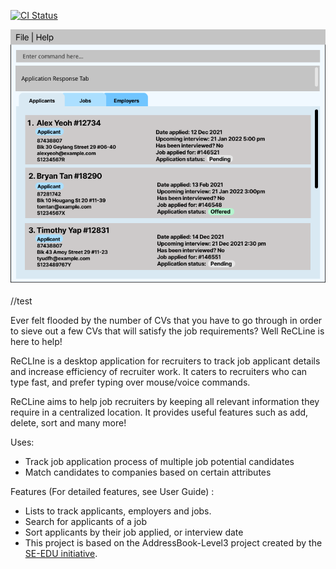 [![CI Status](https://github.com/se-edu/addressbook-level3/workflows/Java%20CI/badge.svg)](https://github.com/se-edu/addressbook-level3/actions)

![Ui](docs/images/Ui.png)

//test

Ever felt flooded by the number of CVs that you have to go through in order to sieve out a few CVs that will satisfy the job requirements?
Well ReCLine is here to help!

ReCLIne is a desktop application for recruiters to track job applicant details and increase efficiency of recruiter work. It caters to recruiters who can type fast, and prefer typing over mouse/voice commands.

ReCLine aims to help job recruiters by keeping all relevant information they require in a centralized location. It provides useful features such as add, delete, sort and many more!

Uses:
* Track job application process of multiple job potential candidates
* Match candidates to companies based on certain attributes

Features (For detailed features, see User Guide) :
* Lists to track applicants, employers and jobs.
* Search for applicants of a job
* Sort applicants by their job applied, or interview date
* This project is based on the AddressBook-Level3 project created by the [SE-EDU initiative](https://se-education.org).
